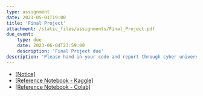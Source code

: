 ```yaml
---
type: assignment
date: 2023-05-01T19:00
title: 'Final Project'
attachment: /static_files/assignments/Final_Project.pdf
due_event: 
    type: due
    date: 2023-06-04T23:59:00
    description: 'Final Project due'
description: 'Please hand in your code and report through cyber university. Notice that the due day for code and dataset is 6/4 and report is 6/11'
---
```

- [[Notice]](/nsysu-math608/static_files/presentations/Final_notice.pdf)
- [[Reference Notebook - Kaggle]](/nsysu-math608/static_files/presentations/final-sample-notebook.ipynb)
- [[Reference Notebook - Colab]](/nsysu-math608/static_files/presentations/final-sample-notebook_colab.ipynb)
